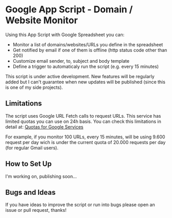 # Google App Script - Domain / Website Monitor

Using this App Script with Google Spreadsheet you can:

* Monitor a list of domains/websites/URLs you define in the spreadsheet
* Get notified by email if one of them is offline (http status code other than 200)
* Customize email sender, to, subject and body template
* Define a trigger to automaticaly run the script (e.g. every 15 minutes)

This script is under active development. New features will be regularly added but I can't guarantee when new updates will be published (since this is one of my side projects).

## Limitations

The script uses Google URL Fetch calls to request URLs. This service has limited quotas you can use on 24h basis. You can check this limitations in detail at: [Quotas for Google Services](https://developers.google.com/apps-script/guides/services/quotas)

For example, if you monitor 100 URLs, every 15 minutes, will be using 9.600 request per day wich is under the current quota of 20.000 requests per day (for regular Gmail users).

## How to Set Up

I'm working on, publishing soon...

## Bugs and Ideas
If you have ideas to improve the script or run into bugs please open an issue or pull request, thanks!


